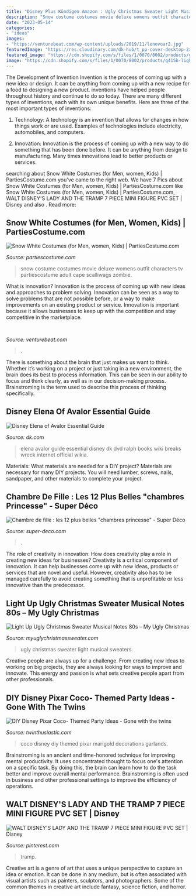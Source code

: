 ```yaml
---
title: "Disney Plus Kündigen Amazon : Ugly Christmas Sweater Light Musical Sweaters"
description: "Snow costume costumes movie deluxe womens outfit characters tv partiescostume adult cape scalliwags zombie"
date: "2023-05-14"
categories:
- "ideas"
images:
- "https://venturebeat.com/wp-content/uploads/2019/11/lenovoar2.jpg"
featuredImage: "https://res.cloudinary.com/dk-hub/t_pp-cover-desktop-2x,f_auto/DK/17e103bc37164448b15f8849e6302627/a99aceeeb9024132b1a6e5a11e08a416.jpg"
featured_image: "https://cdn.shopify.com/s/files/1/0070/8002/products/g415b-light-up-ugly-christmas-sweaters_1200x1200.jpeg?v=1568674126"
image: "https://cdn.shopify.com/s/files/1/0070/8002/products/g415b-light-up-ugly-christmas-sweaters_1200x1200.jpeg?v=1568674126"
---
```



The Development of Invention
Invention is the process of coming up with a new idea or design. It can be anything from coming up with a new recipe for a food to designing a new product. inventions have helped people throughout history and continue to do so today. There are many different types of inventions, each with its own unique benefits. Here are three of the most important types of inventions:
1) Technology: A technology is an invention that allows for changes in how things work or are used. Examples of technologies include electricity, automobiles, and computers.

2) Innovation: Innovation is the process of coming up with a new way to do something that has been done before. It can be anything from design to manufacturing. Many times innovations lead to better products or services.

	

		
searching about Snow White Costumes (for Men, women, Kids) | PartiesCostume.com you've came to the right web. We have 7 Pics about Snow White Costumes (for Men, women, Kids) | PartiesCostume.com like Snow White Costumes (for Men, women, Kids) | PartiesCostume.com, WALT DISNEY&#039;S LADY AND THE TRAMP 7 PIECE MINI FIGURE PVC SET | Disney and also . Read more:
		
    
## Snow White Costumes (for Men, Women, Kids) | PartiesCostume.com

<img loading=lazy src="http://www.partiescostume.com/wp-content/uploads/2015/09/Snow-White-Costume-Ideas.jpg" onerror="this.onerror=null;this.src='https://tse2.mm.bing.net/th?id=OIP.iRBC-qiZoouOgqqGp3F10QHaOT&amp;pid=15.1';" alt="Snow White Costumes (for Men, women, Kids) | PartiesCostume.com">

_Source: partiescostume.com_

>snow costume costumes movie deluxe womens outfit characters tv partiescostume adult cape scalliwags zombie. 

	

What is innovation?
Innovation is the process of coming up with new ideas and approaches to problem solving. Innovation can be seen as a way to solve problems that are not possible before, or a way to make improvements on an existing product or service. Innovation is important because it allows businesses to keep up with the competition and stay competitive in the marketplace.

    
## 

<img loading=lazy src="https://venturebeat.com/wp-content/uploads/2019/11/lenovoar2.jpg" onerror="this.onerror=null;this.src='https://tse4.mm.bing.net/th?id=OIP.bfBDLNaQxASxF2IiPgJsNwHaC3&amp;pid=15.1';" alt="">

_Source: venturebeat.com_

>. 

	

There is something about the brain that just makes us want to think. Whether it’s working on a project or just taking in a new environment, the brain does its best to process information. This can be seen in our ability to focus and think clearly, as well as in our decision-making process. Brainstroming is the term used to describe this process of thinking specifically.

    
## Disney Elena Of Avalor Essential Guide

<img loading=lazy src="https://res.cloudinary.com/dk-hub/t_pp-cover-desktop-2x,f_auto/DK/17e103bc37164448b15f8849e6302627/a99aceeeb9024132b1a6e5a11e08a416.jpg" onerror="this.onerror=null;this.src='https://tse2.mm.bing.net/th?id=OIP.XD0CMJyODKJlqvADBsbikAHaJm&amp;pid=15.1';" alt="Disney Elena of Avalor Essential Guide">

_Source: dk.com_

>elena avalor guide essential disney dk dvd ralph books wiki breaks wreck internet official wikia. 

	

Materials: What materials are needed for a DIY project?
Materials are necessary for many DIY projects. You will need lumber, screws, nails, sandpaper, and other materials to complete your project.

    
## Chambre De Fille : Les 12 Plus Belles &quot;chambres Princesse&quot; - Super Déco

<img loading=lazy src="https://www.super-deco.com/wp-content/uploads/2017/04/deco-chambre-princesse.jpg" onerror="this.onerror=null;this.src='https://tse3.mm.bing.net/th?id=OIP.TE4CLzbQftfZTVI3y8s8mgHaES&amp;pid=15.1';" alt="Chambre de fille : les 12 plus belles &quot;chambres princesse&quot; - Super Déco">

_Source: super-deco.com_

>. 

	

The role of creativity in innovation: How does creativity play a role in creating new ideas for businesses?
Creativity is a critical component of innovation. It can help businesses come up with new ideas, products or services that are novel and useful. However, creativity also has to be managed carefully to avoid creating something that is unprofitable or less innovative than the predecessor.

    
## Light Up Ugly Christmas Sweater Musical Notes 80s – My Ugly Christmas

<img loading=lazy src="https://cdn.shopify.com/s/files/1/0070/8002/products/g415b-light-up-ugly-christmas-sweaters_1200x1200.jpeg?v=1568674126" onerror="this.onerror=null;this.src='https://tse2.mm.bing.net/th?id=OIP.PDZPqDvabMOnsqgNtxBtCwHaJ4&amp;pid=15.1';" alt="Light Up Ugly Christmas Sweater Musical Notes 80s – My Ugly Christmas">

_Source: myuglychristmassweater.com_

>ugly christmas sweater light musical sweaters. 

	

Creative people are always up for a challenge. From creating new ideas to working on big projects, they are always looking for ways to improve and innovate. This energy and passion is what sets creative people apart from other professionals.

    
## DIY Disney Pixar Coco- Themed Party Ideas - Gone With The Twins

<img loading=lazy src="https://i0.wp.com/www.twinthusiastic.com/wp-content/uploads/2017/10/img_3151.jpg?resize=440%2C587" onerror="this.onerror=null;this.src='https://tse1.mm.bing.net/th?id=OIP.s_S2bQMpZ6gwxllcwm3DKAAAAA&amp;pid=15.1';" alt="DIY Disney Pixar Coco- Themed Party Ideas - Gone with the twins">

_Source: twinthusiastic.com_

>coco disney diy themed pixar marigold decorations garlands. 

	

Brainstroming is an ancient and time-honored technique for improving mental productivity. It uses concentrated thought to focus one's attention on a specific task. By doing this, the brain can learn how to do the task better and improve overall mental performance. Brainstroming is often used in business and other professional settings to improve the efficiency of operations.

    
## WALT DISNEY&#039;S LADY AND THE TRAMP 7 PIECE MINI FIGURE PVC SET | Disney

<img loading=lazy src="https://i.pinimg.com/736x/3f/be/ba/3fbeba16d5a975f028fe20d9cf9057a7.jpg" onerror="this.onerror=null;this.src='https://tse2.mm.bing.net/th?id=OIP.OeLeh3Vwq4HCPv8zxUj4EQHaJ3&amp;pid=15.1';" alt="WALT DISNEY&#039;S LADY AND THE TRAMP 7 PIECE MINI FIGURE PVC SET | Disney">

_Source: pinterest.com_

>tramp. 

	

Creative art is a genre of art that uses a unique perspective to capture an idea or emotion. It can be done in any medium, but is often associated with visual artists such as painters, sculptors, and photographers. Some of the common themes in creative art include fantasy, science fiction, and horror.

